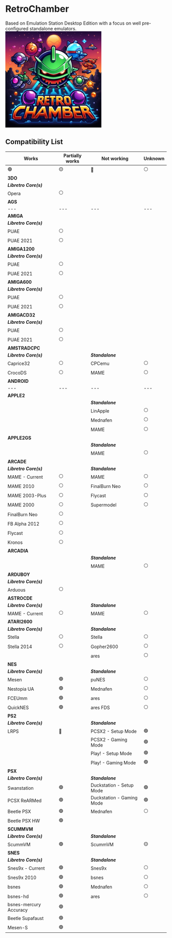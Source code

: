 # RetroChamber

Based on Emulation Station Desktop Edition with a focus on well pre-configured standalone emulators.<br>
<img src="https://raw.githubusercontent.com/swmarc/RetroChamber/main/images/retro_chamber_logo-720.jpg" width="300px">

## Compatibility List

| Works                  | Partially works | Not working               | Unknown |
| ---------------------- | --------------- | ------------------------- | ------- |
| 🟢                      | 🟡               | 🔴                         | ⚪       |
| **3DO**                |                 |                           |         |
| ***Libretro Core(s)*** |                 |                           |         |
| Opera                  | ⚪               |                           |         |
| **AGS**                |                 |                           |         |
| ---                    | ---             | ---                       | ---     |
| **AMIGA**              |                 |                           |         |
| ***Libretro Core(s)*** |                 |                           |         |
| PUAE                   | ⚪               |                           |         |
| PUAE 2021              | ⚪               |                           |         |
| **AMIGA1200**          |                 |                           |         |
| ***Libretro Core(s)*** |                 |                           |         |
| PUAE                   | ⚪               |                           |         |
| PUAE 2021              | ⚪               |                           |         |
| **AMIGA600**           |                 |                           |         |
| ***Libretro Core(s)*** |                 |                           |         |
| PUAE                   | ⚪               |                           |         |
| PUAE 2021              | ⚪               |                           |         |
| **AMIGACD32**          |                 |                           |         |
| ***Libretro Core(s)*** |                 |                           |         |
| PUAE                   | ⚪               |                           |         |
| PUAE 2021              | ⚪               |                           |         |
| **AMSTRADCPC**         |                 |                           |         |
| ***Libretro Core(s)*** |                 | ***Standalone***          |         |
| Caprice32              | ⚪               | CPCemu                    | ⚪       |
| CrocoDS                | ⚪               | MAME                      | ⚪       |
| **ANDROID**            |                 |                           |         |
| ---                    | ---             | ---                       | ---     |
| **APPLE2**             |                 |                           |         |
|                        |                 | ***Standalone***          |         |
|                        |                 | LinApple                  | ⚪       |
|                        |                 | Mednafen                  | ⚪       |
|                        |                 | MAME                      | ⚪       |
| **APPLE2GS**           |                 |                           |         |
|                        |                 | ***Standalone***          |         |
|                        |                 | MAME                      | ⚪       |
| **ARCADE**             |                 |                           |         |
| ***Libretro Core(s)*** |                 | ***Standalone***          |         |
| MAME - Current         | ⚪               | MAME                      | ⚪       |
| MAME 2010              | ⚪               | FinalBurn Neo             | ⚪       |
| MAME 2003-Plus         | ⚪               | Flycast                   | ⚪       |
| MAME 2000              | ⚪               | Supermodel                | ⚪       |
| FinalBurn Neo          | ⚪               |                           |         |
| FB Alpha 2012          | ⚪               |                           |         |
| Flycast                | ⚪               |                           |         |
| Kronos                 | ⚪               |                           |         |
| **ARCADIA**            |                 |                           |         |
|                        |                 | ***Standalone***          |         |
|                        |                 | MAME                      | ⚪       |
| **ARDUBOY**            |                 |                           |         |
| ***Libretro Core(s)*** |                 |                           |         |
| Arduous                | ⚪               |                           |         |
| **ASTROCDE**           |                 |                           |         |
| ***Libretro Core(s)*** |                 | ***Standalone***          |         |
| MAME - Current         | ⚪               | MAME                      | ⚪       |
| **ATARI2600**          |                 |                           |         |
| ***Libretro Core(s)*** |                 | ***Standalone***          |         |
| Stella                 | ⚪               | Stella                    | ⚪       |
| Stella 2014            | ⚪               | Gopher2600                | ⚪       |
|                        |                 | ares                      | ⚪       |
| **NES**                |                 |                           |         |
| ***Libretro Core(s)*** |                 | ***Standalone***          |         |
| Mesen                  | 🟢               | puNES                     | ⚪       |
| Nestopia UA            | 🟢               | Mednafen                  | ⚪       |
| FCEUmm                 | 🟢               | ares                      | ⚪       |
| QuickNES               | 🟢               | ares FDS                  | ⚪       |
| **PS2**                |                 |                           |         |
| ***Libretro Core(s)*** |                 | ***Standalone***          |         |
| LRPS                   | 🔴               | PCSX2 - Setup Mode        | 🟢       |
|                        |                 | PCSX2 - Gaming Mode       | 🟢       |
|                        |                 | Play! - Setup Mode        | 🟢       |
|                        |                 | Play! - Gaming Mode       | 🟢       |
| **PSX**                |                 |                           |         |
| ***Libretro Core(s)*** |                 | ***Standalone***          |         |
| Swanstation            | 🟢               | Duckstation - Setup Mode  | 🟢       |
| PCSX ReARMed           | 🟢               | Duckstation - Gaming Mode | 🟢       |
| Beetle PSX             | 🟢               | Mednafen                  | ⚪       |
| Beetle PSX HW          | 🟢               |                           |         |
| **SCUMMVM**            |                 |                           |         |
| ***Libretro Core(s)*** |                 | ***Standalone***          |         |
| ScummVM                | 🟢               | ScummVM                   | 🟡       |
| **SNES**               |                 |                           |         |
| ***Libretro Core(s)*** |                 | ***Standalone***          |         |
| Snes9x - Current       | 🟢               | Snes9x                    | ⚪       |
| Snes9x 2010            | 🟢               | bsnes                     | ⚪       |
| bsnes                  | 🟢               | Mednafen                  | ⚪       |
| bsnes-hd               | 🟢               | ares                      | ⚪       |
| bsnes-mercury Accuracy | 🟢               |                           |         |
| Beetle Supafaust       | 🟢               |                           |         |
| Mesen-S                | 🟢               |                           |         |
